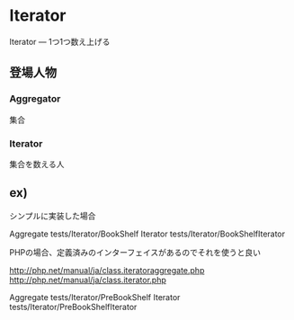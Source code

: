 # Iterator

Iterator ― 1つ1つ数え上げる

## 登場人物

### Aggregator

集合

### Iterator

集合を数える人



## ex)

シンプルに実装した場合

Aggregate tests/Iterator/BookShelf
Iterator  tests/Iterator/BookShelfIterator

PHPの場合、定義済みのインターフェイスがあるのでそれを使うと良い

http://php.net/manual/ja/class.iteratoraggregate.php
http://php.net/manual/ja/class.iterator.php

Aggregate tests/Iterator/PreBookShelf
Iterator  tests/Iterator/PreBookShelfIterator

